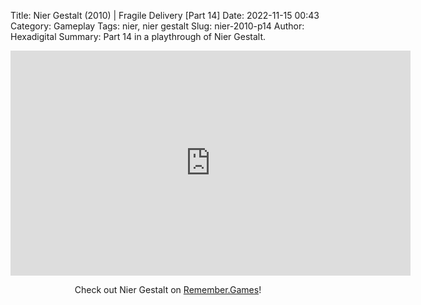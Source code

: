 Title: Nier Gestalt (2010) | Fragile Delivery [Part 14]
Date: 2022-11-15 00:43
Category: Gameplay
Tags: nier,  nier gestalt
Slug: nier-2010-p14
Author: Hexadigital
Summary: Part 14 in a playthrough of Nier Gestalt.

<center><iframe src="https://www.youtube.com/embed/cdew3Blo4gM?feature=oembed" allow="accelerometer; autoplay; encrypted-media; gyroscope; picture-in-picture" width="640" height="360" frameborder="0"></iframe>

Check out Nier Gestalt on [Remember.Games](https://remember.games/game/2307/nier/)!</center>